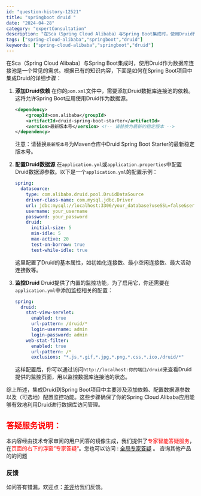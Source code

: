 ```yaml
---
id: "question-history-12521"
title: "springboot druid "
date: "2024-04-28"
category: "expertConsultation"
description: "在Sca（Spring Cloud Alibaba）与Spring Boot集成时，使用Druid作为数据库连接池是一个常见的需求。根据已有的知识内容，下面是如何在Spring Boot项目中集成Druid的详细步骤：1. **添加Druid依赖**   在你的`pom.xml`文件中，需要添加Dr"
tags: ["spring-cloud-alibaba","springboot","druid"]
keywords: ["spring-cloud-alibaba","springboot","druid"]
---
```


在Sca（Spring Cloud Alibaba）与Spring Boot集成时，使用Druid作为数据库连接池是一个常见的需求。根据已有的知识内容，下面是如何在Spring Boot项目中集成Druid的详细步骤：

1. **添加Druid依赖**
   在你的`pom.xml`文件中，需要添加Druid数据库连接池的依赖。这将允许Spring Boot应用使用Druid作为数据源。
   ```xml
   <dependency>
       <groupId>com.alibaba</groupId>
       <artifactId>druid-spring-boot-starter</artifactId>
       <version>最新版本号</version> <!-- 请替换为最新的稳定版本 -->
   </dependency>
   ```
   注意：请替换`最新版本号`为Maven仓库中Druid Spring Boot Starter的最新稳定版本号。

2. **配置Druid数据源**
   在`application.yml`或`application.properties`中配置Druid数据源参数。以下是一个`application.yml`的配置示例：
   ```yaml
   spring:
     datasource:
       type: com.alibaba.druid.pool.DruidDataSource
       driver-class-name: com.mysql.jdbc.Driver
       url: jdbc:mysql://localhost:3306/your_database?useSSL=false&serverTimezone=UTC
       username: your_username
       password: your_password
       druid:
         initial-size: 5
         min-idle: 5
         max-active: 20
         test-on-borrow: true
         test-while-idle: true
   ```
   这里配置了Druid的基本属性，如初始化连接数、最小空闲连接数、最大活动连接数等。

3. **监控Druid**
   Druid提供了内置的监控功能，为了启用它，你还需要在`application.yml`中添加监控相关的配置：
   ```yaml
   spring:
     druid:
       stat-view-servlet:
         enabled: true
         url-pattern: /druid/*
         login-username: admin
         login-password: admin
       web-stat-filter:
         enabled: true
         url-pattern: /*
         exclusions: "*.js,*.gif,*.jpg,*.png,*.css,*.ico,/druid/*"
   ```
   这样配置后，你可以通过访问`http://localhost:你的端口/druid`来查看Druid提供的监控页面，用以监控数据库连接池的状态。

综上所述，集成Druid到Spring Boot项目中主要涉及添加依赖、配置数据源参数以及（可选地）配置监控功能。这些步骤确保了你的Spring Cloud Alibaba应用能够有效地利用Druid进行数据库访问管理。
## <font color="#FF0000">答疑服务说明：</font> 

本内容经由技术专家审阅的用户问答的镜像生成，我们提供了<font color="#FF0000">专家智能答疑服务</font>，在<font color="#FF0000">页面的右下的浮窗”专家答疑“</font>。您也可以访问 : [全局专家答疑](https://opensource.alibaba.com/chatBot) 。 咨询其他产品的的问题

### 反馈
如问答有错漏，欢迎点：[差评](https://ai.nacos.io/user/feedbackByEnhancerGradePOJOID?enhancerGradePOJOId=12614)给我们反馈。
